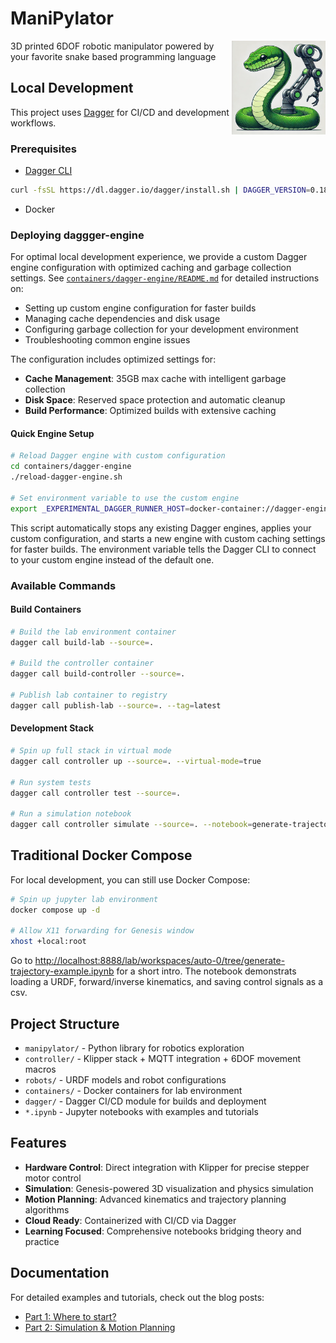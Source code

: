 # ManiPylator
<img src="logo.webp" width="150" height="150" align="right">

3D printed 6DOF robotic manipulator powered by your favorite snake based programming language

## Local Development

This project uses [Dagger](https://dagger.io/) for CI/CD and development workflows.


### Prerequisites
- [Dagger CLI](https://docs.dagger.io/quickstart/cli)
```bash
curl -fsSL https://dl.dagger.io/dagger/install.sh | DAGGER_VERSION=0.18.12 BIN_DIR=$HOME/.local/bin sh
```
- Docker

### Deploying daggger-engine

For optimal local development experience, we provide a custom Dagger engine configuration with optimized caching and garbage collection settings. See [`containers/dagger-engine/README.md`](containers/dagger-engine/README.md) for detailed instructions on:

- Setting up custom engine configuration for faster builds
- Managing cache dependencies and disk usage
- Configuring garbage collection for your development environment
- Troubleshooting common engine issues

The configuration includes optimized settings for:
- **Cache Management**: 35GB max cache with intelligent garbage collection
- **Disk Space**: Reserved space protection and automatic cleanup
- **Build Performance**: Optimized builds with extensive caching

#### Quick Engine Setup
```bash
# Reload Dagger engine with custom configuration
cd containers/dagger-engine
./reload-dagger-engine.sh

# Set environment variable to use the custom engine
export _EXPERIMENTAL_DAGGER_RUNNER_HOST=docker-container://dagger-engine-custom
```

This script automatically stops any existing Dagger engines, applies your custom configuration, and starts a new engine with custom caching settings for faster builds. The environment variable tells the Dagger CLI to connect to your custom engine instead of the default one.


### Available Commands

#### Build Containers
```bash
# Build the lab environment container
dagger call build-lab --source=.

# Build the controller container  
dagger call build-controller --source=.

# Publish lab container to registry
dagger call publish-lab --source=. --tag=latest
```

#### Development Stack
```bash
# Spin up full stack in virtual mode
dagger call controller up --source=. --virtual-mode=true

# Run system tests
dagger call controller test --source=.

# Run a simulation notebook
dagger call controller simulate --source=. --notebook=generate-trajectory-example.ipynb
```

## Traditional Docker Compose

For local development, you can still use Docker Compose:

```bash
# Spin up jupyter lab environment
docker compose up -d

# Allow X11 forwarding for Genesis window
xhost +local:root
```

Go to [http://localhost:8888/lab/workspaces/auto-0/tree/generate-trajectory-example.ipynb](http://localhost:8888/lab/workspaces/auto-0/tree/generate-trajectory-example.ipynb) for a short intro. The notebook demonstrats loading a URDF, forward/inverse kinematics, and saving control signals as a csv.

## Project Structure

- `manipylator/` - Python library for robotics exploration
- `controller/` - Klipper stack + MQTT integration + 6DOF movement macros  
- `robots/` - URDF models and robot configurations
- `containers/` - Docker containers for lab environment
- `dagger/` - Dagger CI/CD module for builds and deployment
- `*.ipynb` - Jupyter notebooks with examples and tutorials

## Features

- **Hardware Control**: Direct integration with Klipper for precise stepper motor control
- **Simulation**: Genesis-powered 3D visualization and physics simulation
- **Motion Planning**: Advanced kinematics and trajectory planning algorithms
- **Cloud Ready**: Containerized with CI/CD via Dagger
- **Learning Focused**: Comprehensive notebooks bridging theory and practice

## Documentation

For detailed examples and tutorials, check out the blog posts:
- [Part 1: Where to start?](https://hackaday.io/project/197770-manipylator/log/232565-manipilator-part-1-where-to-start)
- [Part 2: Simulation & Motion Planning](https://hackaday.io/project/197770-manipylator/log/240946-manipylator-part-2-simulation-motion-planning)